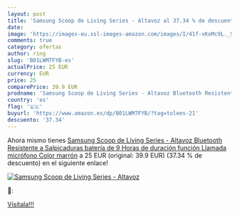 ```yaml
---
layout: post
title: 'Samsung Scoop de Living Series - Altavoz al 37.34 % de descuento'
date: 
image: 'https://images-eu.ssl-images-amazon.com/images/I/41f-vKoMc9L._SL200_.jpg'
comments: true
category: ofertas
author: ring
slug: 'B01LWM7FYB-es'
actualPrice: 25 EUR
currency: EUR
price: 25
comparePrice: 39.9 EUR
prodname: 'Samsung Scoop de Living Series - Altavoz Bluetooth Resistente a Salpicaduras  batería de 9 Horas de duración  función Llamada  micrófono   Color marrón'
country: 'es'
flag: '🇪🇸'
buyurl: 'https://www.amazon.es/dp/B01LWM7FYB/?tag=tolees-21'
descuento: '37.34'
---
```


Ahora mismo tienes [Samsung Scoop de Living Series - Altavoz Bluetooth Resistente a Salpicaduras  batería de 9 Horas de duración  función Llamada  micrófono   Color marrón](https://www.amazon.es/dp/B01LWM7FYB/?tag=tolees-21) a 25 EUR (original: 39.9 EUR) (37.34 %  de descuento) en el siguiente enlace!

[![Samsung Scoop de Living Series - Altavoz](https://images-eu.ssl-images-amazon.com/images/I/41f-vKoMc9L._SL200_.jpg)](https://www.amazon.es/dp/B01LWM7FYB/?tag=tolees-21)

🔎:


[Visítala!!!](https://www.amazon.es/dp/B01LWM7FYB/?tag=tolees-21)
